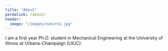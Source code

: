 ```yaml
---
title: "About"
permalink: /about/
header:
  image: "/images/nature1.jpg"
---
```

I am a first year Ph.D. student in Mechanical Engineering at the University of Illinois at Urbana-Champaign (UIUC).